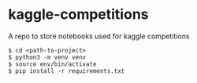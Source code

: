 # kaggle-competitions

A repo to store notebooks used for kaggle competitions

```commandline
$ cd <path-to-project>
$ python3 -m venv venv
$ source env/bin/activate
$ pip install -r requirements.txt
```
